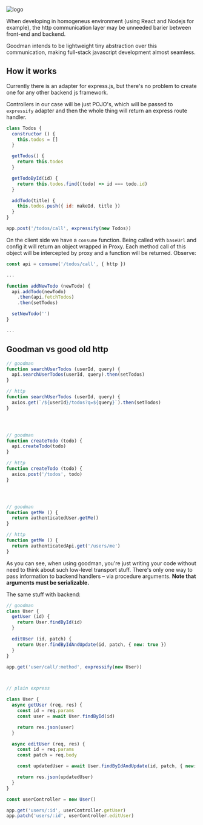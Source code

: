 ![logo](https://user-images.githubusercontent.com/20744231/80919762-8082cd00-8d74-11ea-9de3-e649d9a1da41.png)

When developing in homogeneus environment (using React and Nodejs for example),
the http communication layer may be unneeded barier between front-end and backend.

Goodman intends to be lightweight tiny abstraction over this communication, making
full-stack javascript development almost seamless.

## How it works

Currently there is an adapter for express.js, but there's no problem to create one for any other backend js framework.

Controllers in our case will be just POJO's, which will be passed to `expressify` adapter and then the whole thing will return
an express route handler.

```javascript
class Todos {
  constructor () {
    this.todos = []
  }

  getTodos() {
    return this.todos
  }

  getTodoById(id) {
    return this.todos.find((todo) => id === todo.id)
  }

  addTodo(title) {
    this.todos.push({ id: makeId, title })
  }
}

app.post('/todos/call', expressify(new Todos))

```

On the client side we have a `consume` function. Being called with `baseUrl` and config it will return an object wrapped
in Proxy. Each method call of this object will be intercepted by proxy and a function will be returned. Observe:

```javascript
const api = consume('/todos/call', { http })

...

function addNewTodo (newTodo) {
  api.addTodo(newTodo)
    .then(api.fetchTodos)
    .then(setTodos)

  setNewTodo('')
}

...

```

## Goodman vs good old http
```javascript
// goodman
function searchUserTodos (userId, query) {
  api.searchUserTodos(userId, query).then(setTodos)
}

// http
function searchUserTodos (userId, query) {
  axios.get(`/${userId}/todos?q=${query}`).then(setTodos)
}




// goodman
function createTodo (todo) {
  api.createTodo(todo)
}

// http
function createTodo (todo) {
  axios.post('/todos', todo)
}




// goodman
function getMe () {
  return authenticatedUser.getMe()
}

// http
function getMe () {
  return authenticatedApi.get('/users/me')
}
```

As you can see, when using goodman, you're just writing your code without need to think about such low-level transport stuff.
There's only one way to pass information to backend handlers – via procedure arguments. **Note that arguments must be serializable.**

The same stuff with backend:

```javascript
// goodman
class User {
  getUser (id) {
    return User.findById(id)
  }

  editUser (id, patch) {
    return User.findByIdAndUpdate(id, patch, { new: true })
  }
}

app.get('user/call/:method', expressify(new User))



// plain express

class User {
  async getUser (req, res) {
    const id = req.params
    const user = await User.findById(id)

    return res.json(user)
  }

  async editUser (req, res) {
    const id = req.params
    const patch = req.body

    const updatedUser = await User.findByIdAndUpdate(id, patch, { new: true })

    return res.json(updatedUser)
  }
}

const userController = new User()

app.get('users/:id', userController.getUser)
app.patch('users/:id', userController.editUser)
```


